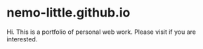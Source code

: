 # nemo-little.github.io
Hi. This is a portfolio of personal web work. Please visit if you are interested.
